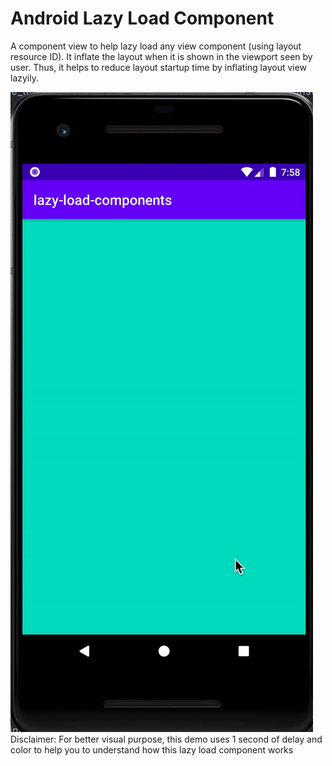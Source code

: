 # Android Lazy Load Component
A component view to help lazy load any view component (using layout resource ID). It inflate the layout when it is shown in the viewport seen by user. Thus, it helps to reduce layout startup time by inflating layout view lazyily.

![Demo](https://github.com/WendyYanto/android-lazy-load-component/blob/master/assets/demo.gif)
Disclaimer: For better visual purpose, this demo uses 1 second of delay and color to help you to understand how this lazy load component works
